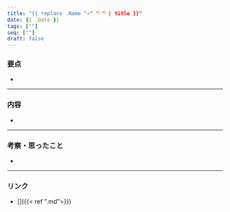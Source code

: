```yaml
---
title: "{{ replace .Name "-" " " | title }}"
date: {{ .Date }}
tags: [""]
seq: [""]
draft: false
---
```


### 要点
-


---
### 内容
- 

---
### 考察・思ったこと
- 

---
### リンク
- []({{< ref ".md">}})  